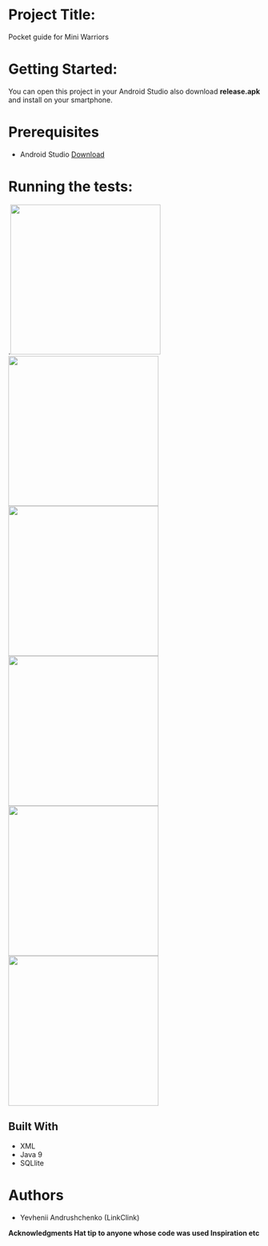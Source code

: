 
# Project Title:
Pocket guide for Mini Warriors 

# Getting Started:
You can open this project in your Android Studio also download **release.apk** and install on your smartphone.

# Prerequisites
* Android Studio [Download](https://developer.android.com/studio)

# Running the tests:
.<img src="https://pp.userapi.com/c855236/v855236950/611ae/oNuujpMY4cQ.jpg" width="300">
<img src="https://pp.userapi.com/c850328/v850328950/166d8d/57R_pzYYWZM.jpg" width="300">
<img src="https://pp.userapi.com/c850428/v850428950/13b288/ecOvN_pC7ow.jpg" width="300">
<img src="https://pp.userapi.com/c852128/v852128950/13ab5f/VGeijgx3GV4.jpg" width="300">
<img src="https://pp.userapi.com/c853520/v853520950/66539/093QnApX3AQ.jpg" width="300">
<img src="https://pp.userapi.com/c849124/v849124950/1b3a88/CyvkHxMuqa0.jpg" width="300">

## Built With
* XML
* Java 9
* SQLlite

# Authors
- Yevhenii Andrushchenko (LinkClink)


**Acknowledgments
Hat tip to anyone whose code was used
Inspiration
etc**









